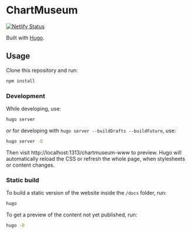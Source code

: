 # ChartMuseum

[![Netlify Status](https://api.netlify.com/api/v1/badges/d126af9a-b300-4730-87b2-381fdeea6853/deploy-status)](https://app.netlify.com/sites/gracious-euclid-64e975/deploys)

Built with [Hugo](https://gohugo.io/).

## Usage

Clone this repository and run:

```bash
npm install
```

### Development

While developing, use:

```bash
hugo server
```

or for developing with `hugo server --buildDrafts --buildFuture`, use:

```bash
hugo server -D
```

Then visit http://localhost:1313/chartmuseum-www to preview. Hugo will automatically reload the CSS or refresh the whole page, when stylesheets or content changes.

### Static build

To build a static version of the website inside the `/docs` folder, run:

```bash
hugo
```

To get a preview of the content not yet published, run:

```bash
hugo -D
```
